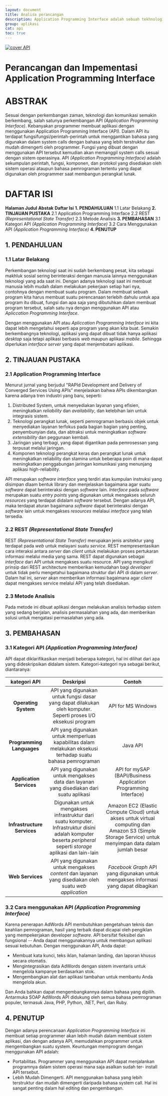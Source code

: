 ```yaml
---
layout: document
title: Analisa perancangan
description: Application Programming Interface adalah sebuah tekhnologi untuk memfasilitasi pertukaran informasi antara dua atau lebih aplikasi perangkat lunak. API adalah antarmuka virtual antara dua fungsi perangkat lunak yang saling bekerja sama, seperti antara sebuah *word processor* dengan *spreadsheet*. Sebuah API mendefinisikan bagaimana cara programmer memanfaatkan suatu fitur tertentu dari sebuah komputer. API tersedia untuk sistem windowing, sistem file, sistem basis data dan sistem jaringan.
group: aplikasi
cat: api
toc: true
--- 
```


[![cover API](/document/aplikasi/api/images/desain-dan-perancangan/analisaperancangan-api.png)](/document/aplikasi/api/images/desain-dan-perancangan/analisaperancangan-api.png)
# Perancangan dan Impementasi Application Programming Interface

# ABSTRAK
Sesuai dengan perkembangan zaman, teknologi dan komunikasi semakin berkembang, salah satunya perkembangan API *(Application Programming Interface)*. Kebanyakan programmer membuat aplikasi dengan menggunakan Application Programming Interface (API). Dalam API itu terdapat fungsifungsi/perintah-perintah untuk menggantikan bahasa yang digunakan dalam system calls dengan bahasa yang lebih terstruktur dan mudah dimengerti oleh programmer. Fungsi yang dibuat dengan menggunakan API tersebut kemudian akan memanggil system calls sesuai dengan sistem operasinya. API *(Application Programming Interface)* adalah sekumpulan perintah, fungsi, komponen, dan protokol yang disediakan oleh sistem operasi ataupun bahasa pemrograman tertentu yang dapat digunakan oleh programmer saat membangun perangkat lunak.

# DAFTAR ISI
**Halaman Judul**
**Abstak**
**Daftar Isi**
**1. PENDAHULUAN**
1.1 Latar Belakang
**2. TINJAUAN PUSTAKA**
2.1 Application Programming Interface
2.2 REST *(Representational State Transfer)*
2.3 Metode Analisis
**3. PEMBAHASAN**
3.1 Kategori API *(Application Programming Interface)*
3.2 Cara Menggunakan API *(Application Programming Interface)*
**4. PENUTUP**

## 1. PENDAHULUAN
### 1.1 Latar Belakang
Perkembangan teknologi saat ini sudah berkembang pesat, kita sebagai makhluk sosial sering berinteraksi dengan manusia lainnya menggunakan teknologi yang ada saat ini. Dengan adanya teknologi saat ini membuat manusia lebih mudah dalam melakukan pekerjaan setiap hari nya, contohnya dengan membuat suatu program. Dalam membuat sebuah program kita harus membuat suatu perencanaan terlebih dahulu untuk apa program itu dibuat, fungsi dan apa saja yang dibutuhkan dalam membuat program tersebut, salah satu nya dengan menggunakan API atau *Apliccation Programming Interface*. 

Dengan menggunakan API atau  *Apliccation Programming Interface* ini kita dapat lebih mengetahui seperti apa program yang akan kita buat. Semakin berkembangnya teknologi, aplikasi yang dapat dibuat tidak hanya aplikasi *desktop* saja tetapi aplikasi berbasis *web* maupun aplikasi *mobile*. Sehingga diperlukan *interface server* yang dapat menjembatani aplikasi.

## 2. TINJAUAN PUSTAKA
### 2.1 Application Programming Interface
Menurut jurnal yang berjudul "RAPId Development and Delivery of Converged Services Using APIs” menjelaskan bahwa APIs dikembangkan karena adanya tren industri yang baru, seperti:
1. Distributed System, untuk menyediakan layanan yang efisien, meningkatkan *reliability* dan *availability*, dan kelebihan lain untuk integrasis sistem.
2. Teknologi perangkat lunak, seperti pemrograman berbasis objek untuk menyediakan layanan terfokus pada bagian bagian yang penting, penyembunyian data, dan abtraksi untuk meningkatkan *software extensibility* dan peggunaan kembali.
3. Jaringan yang terbagi, yang dapat digantikan pada pemrosessan yang terpusat melalui jaringan.
4. Komponen teknologi perangkat keras dan perangkat lunak untuk meningkatkan reliability dan stamina untuk beberapa poin di mana dapat meningkatkan penggabungan jaringan komunikasi yang menunjang aplikasi high-reliability.

API merupakan *software interface* yang terdiri atas kumpulan instruksi yang disimpan dlaam bentuk library dan menjelaskan bagaimana agar suatu *software* dapat berinteraksi dengan *software* lain. *Interface* pada *software* merupakan suatu *entry points* yang digunakan untuk mengakses seluruh *resources* yang terdapat didalam *software* tersebut. Dengan adanya API, maka terdapat aturan bagaimana *software* dapat berinteraksi dengan *software* lain untuk mengakses *resources* melalaui *interface* yang telah tersedia.

### 2.2 REST *(Representational State Transfer)*
REST *(Representational State Transfer)* merupakan jenis arsitektur yang terdapat pada *web* untuk melayani suatu *service*. REST mempresentasikan cara interaksi antara *server* dan *client* untuk melakukan proses pertukaran informasi melalui media yang sama. REST dapat digunakan sebagai *interface* dari API untuk mengakses suatu resource. API yang mengikuti prinsip dari REST architecture memberikan kemudahan bagi *developer* untuk tidak perlu mengetahui bagaimana struktur dari API di dalam *server*. Dalam hal ini, *server* akan memberikan informasi bagaimana agar *client* dapat mengakses service melalui API yang telah disediakan.

### 2.3 Metode Analisis
Pada metode ini dibuat aplikasi dengan melakukan analisis terhadap sistem yang sedang berjalan, analisis permasalahan yang ada, dan memberikan solusi untuk mengatasi permasalahan yang ada.

## 3. PEMBAHASAN
### 3.1 Kategori API *(Application Programming Interface)*
API dapat diklarifikasikan menjadi beberapa kategori, hal ini dilihat dari apa yang dideskripsikan didalam sistem. Kategori-kategori nya sebagai berikut, diantaranya:

|        kategori API         |                Deskripsi                 |                  Contoh                  |
| :-------------------------: | :--------------------------------------: | :--------------------------------------: |
|    **Operating System**     | API yang digunakan untuk fungsi dasar yang dapat dilakukan oleh komputer. Seperti proses I/O eksekusi program |            API for MS Windows            |
|  **Programming Languages**  | API yang digunakan untuk memperluas kapabilitas dalam melakukan eksekusi terhadap suatu bahasa pemrograman |                 Java API                 |
|  **Application Services**   | API yang digunakan untuk mengakses data dan layanan yang disediakan dari suatu aplikasi | API for mySAP (BAPI/Business Application Programming Interface) |
| **Infrastructure Services** | Digunakan untuk mengakses infrastruktur dari suatu komputer. Infrastruktur disini adalah komputer beserta *peripheral* seperti *storage* aplikasi dan lain-lain | Amazon EC2 (Elastic Compute Cloud) untuk akses untuk virtual computing dan Amazon S3 (Simple Storage Service) untuk menyimpan data dalam jumlah besar |
|      **Web Services**       | API yang digunakan untuk mengakses *content* dan layanan yang disediakan oleh suatu *web application* | *Facebook Graph* API yang digunakan untuk mengakses informasi yang dapat dibagikan |

### 3.2 Cara menggunakan API *(Application Programming Interface)*
Karena penerapan AdWords API membutuhkan pengetahuan teknis dan keahlian pemrograman, hasil yang terbaik dapat dicapai oleh pengiklan yang mempekerjakan developer *software*.
API bersifat fleksibel dan fungsional -- Anda dapat menggunakannya untuk membangun aplikasi sesuai kebutuhan. Dengan menggunakan API, Anda dapat:
* Membuat kata kunci, teks iklan, halaman landing, dan laporan khusus secara otomatis.
* Mengintegrasikan data AdWords dengan sistem inventaris untuk mengelola kampanye berdasarkan stok.
* Mengembangkan alat dan aplikasi tambahan untuk membantu Anda mengelola akun.

Dan Anda bahkan dapat mengembangkannya dalam bahasa yang dipilih. Antarmuka SOAP AdWords API didukung oleh semua bahasa pemrograman populer, termasuk Java, PHP, Python, .NET, Perl, dan Ruby.

## 4. PENUTUP
Dengan adanya perencanaan *Application Programming Interface* ini membuat setiap programmer akan lebih mudah dalam membuat sistem aplikasi, dan dengan adanya API, memudahkan programmer untuk mengembangkan suatu system. 
Keuntungan memprogram dengan menggunakan API adalah:
* Portabilitas. Programmer yang menggunakan API dapat menjalankan programnya dalam sistem operasi mana saja asalkan sudah ter- install API tersebut.
* Lebih Mudah Dimengerti. API menggunakan bahasa yang lebih terstruktur dan mudah dimengerti daripada bahasa system call. Hal ini sangat penting dalam hal editing dan pengembangan.
